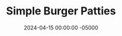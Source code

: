 ---
layout: post
title:  "Simple Burger Patties"
date:   2024-04-15 00:00:00 -05000
categories: 
- Recipes
- Ground Meat
permalink: /recipes/burger-patties
image: /assets/Food/Ground Meat/Burger Patties/patty-cover.jpg
ing: patty-ing
facts: patty-facts
section1: 
start2: 
section2: 
start3: 
section3: 
start4: 
section4: 
start5: 
section5: 
Prep: 10
Rest: 
Cook: 10
Source1: https://thebigmansworld.com/air-fryer-turkey-burgers/
Source2: 
whisk: https://s.samsungfood.com/lYYiq
tags: 
- ground meat
- ground beef
- ground turkey
- lettuce
- tomato
- pickles
- bun
- sandwich
- special sauce
- big mac sauce
Description: This is my healthy take on a classic burger sandwich. I've kept it simple with just a patty and my <a href="burger-buns">No Yeast Whole Wheat Burger Buns</a>, so feel free to add whatever toppings or sauces you desire, like lettuce, tomato, and my <a href="tomato-spread">Tomato Burger Spread</a>.  Or you can turn your sandwich into a salad with my <a href="burger-bowl">Chopped Burger Bowl with Sweet Potatoes</a>
Instructions: 
- Combine all burger ingredients together in a bowl - meat, soy sauce, paprika, garlic, onion, black pepper, salt, and cayenne pepper<br><br>
- <center><img src="/assets/Food/Ground Meat/Burger Patties/patty-1.jpg" alt="" class="instruction-image"></center><br>

- Shape the meat into 4 equally sized balls, about 120 g each. Flatten into a burger patty shape (I should have flattened these more; keep in mind they will shrink a lot), and seal the sides to make an even circle with no jutting out edges. Lightly wetting your hands may help to prevent sticking<br><br>
- <center><img src="/assets/Food/Ground Meat/Burger Patties/patty-2.jpg" alt="" class="instruction-image"></center><br>

- Add your 4 patties to a preheated 400F air fryer. Air fry for 8-10 minutes, flipping halfway through, until the patties are at least 165F. Let sit for 5 minutes before assembling into burgers<br><br>
- <center><img src="/assets/Food/Ground Meat/Burger Patties/patty-3.jpg" alt="" class="instruction-image"></center><br>

- You could also cook them on a grill outside, or use a grill pan (or regular frying pan) over medium heat on your stove. Cook for a few minutes each side, flipping occasionally, until done to your liking
---